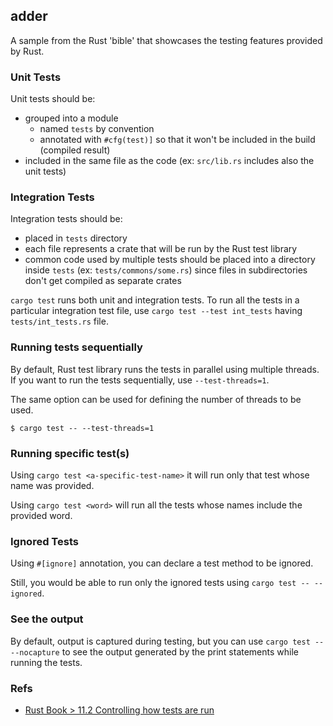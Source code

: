 ## adder

A sample from the Rust 'bible' that showcases the testing features provided by Rust.


### Unit Tests

Unit tests should be:
- grouped into a module
    - named `tests` by convention
    - annotated with `#cfg(test)]` so that it won't be included in the build (compiled result)
- included in the same file as the code (ex: `src/lib.rs` includes also the unit tests)


### Integration Tests

Integration tests should be:
- placed in `tests` directory
- each file represents a crate that will be run by the Rust test library
- common code used by multiple tests should be placed into a directory inside `tests` (ex: `tests/commons/some.rs`) since files in subdirectories don't get compiled as separate crates

`cargo test` runs both unit and integration tests. To run all the tests in a particular integration test file, use `cargo test --test int_tests` having `tests/int_tests.rs` file.


### Running tests sequentially

By default, Rust test library runs the tests in parallel using multiple threads.
If you want to run the tests sequentially, use `--test-threads=1`.<br/>

The same option can be used for defining the number of threads to be used.
```shell
$ cargo test -- --test-threads=1
```


### Running specific test(s)

Using `cargo test <a-specific-test-name>` it will run only that test whose name was provided.

Using `cargo test <word>` will run all the tests whose names include the provided word.


### Ignored Tests

Using `#[ignore]` annotation, you can declare a test method to be ignored.

Still, you would be able to run only the ignored tests using `cargo test -- --ignored`.


### See the output

By default, output is captured during testing, but you can use `cargo test -- --nocapture` to see the output generated by the print statements while running the tests.


### Refs

- [Rust Book > 11.2 Controlling how tests are run](https://doc.rust-lang.org/book/ch11-02-running-tests.html)

